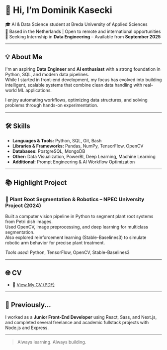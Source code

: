 # 👋 Hi, I’m Dominik Kasecki

🎓 AI & Data Science student at Breda University of Applied Sciences  
📍 Based in the Netherlands | Open to remote and international opportunities  
🚀 Seeking Internship in **Data Engineering** – Available from **September 2025**

---

## 💡 About Me

I'm an aspiring **Data Engineer** and **AI enthusiast** with a strong foundation in Python, SQL, and modern data pipelines.  
While I started in front-end development, my focus has evolved into building intelligent, scalable systems that combine clean data handling with real-world ML applications.

I enjoy automating workflows, optimizing data structures, and solving problems through hands-on experimentation.  

---

## 🛠️ Skills

- **Languages & Tools:** Python, SQL, Git, Bash  
- **Libraries & Frameworks:** Pandas, NumPy, TensorFlow, OpenCV  
- **Databases:** PostgreSQL, MongoDB  
- **Other:** Data Visualization, PowerBI, Deep Learning, Machine Learning  
- **Additional:** Prompt Engineering & AI Workflow Optimization

---

## 📚 Highlight Project

### 🔬 **Plant Root Segmentation & Robotics – NPEC University Project (2024)**  
Built a computer vision pipeline in Python to segment plant root systems from Petri dish images.  
Used OpenCV, image preprocessing, and deep learning for multiclass segmentation.  
Also explored reinforcement learning (Stable-Baselines3) to simulate robotic arm behavior for precise plant treatment.

*Tools used:* Python, TensorFlow, OpenCV, Stable-Baselines3

---

## 🌐 CV

- 📄 [View My CV (PDF)](https://drive.google.com/file/d/12NtFgoDSeTc7143txgKrPYTnUASKoIZS/view?usp=sharing)

---

## 🔄 Previously...

I worked as a **Junior Front-End Developer** using React, Sass, and Next.js, and completed several freelance and academic fullstack projects with Node.js and Express.

---

> Always learning. Always building.
